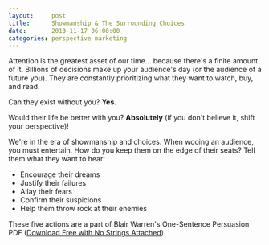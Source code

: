 ```yaml
---
layout:     post
title:      Showmanship & The Surrounding Choices
date:       2013-11-17 06:00:00
categories: perspective marketing
---
```


Attention is the greatest asset of our time... because there's a finite amount of it. Billions of decisions make up your audience's day (or the audience of a future you). They are constantly prioritizing what they want to watch, buy, and read.


Can they exist without you? **Yes.**


Would their life be better with you? **Absolutely** (if you don't believe it, shift your perspective)!


We're in the era of showmanship and choices. When wooing an audience, you must entertain. How do you keep them on the edge of their seats? Tell them what they want to hear:


- Encourage their dreams
- Justify their failures
- Allay their fears
- Confirm their suspicions
- Help them throw rock at their enemies


These five actions are a part of Blair Warren's One-Sentence Persuasion PDF ([Download Free with No Strings Attached](/assets/free/OneSentencePersuasion.pdf)).